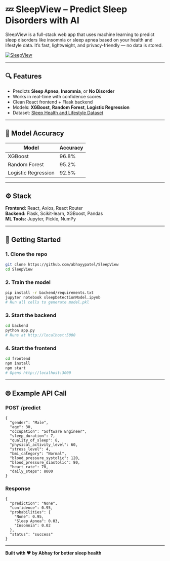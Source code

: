 # 💤 SleepView – Predict Sleep Disorders with AI

SleepView is a full-stack web app that uses machine learning to predict sleep disorders like insomnia or sleep apnea based on your health and lifestyle data. It’s fast, lightweight, and privacy-friendly — no data is stored.

[![SleepView](https://img.shields.io/badge/SleepView-AI%20Sleep%20Prediction-6366f1?style=for-the-badge)](https://github.com/abhayypatel/SleepView)

---

## 🔍 Features

- Predicts **Sleep Apnea**, **Insomnia**, or **No Disorder**
- Works in real-time with confidence scores
- Clean React frontend + Flask backend
- Models: **XGBoost**, **Random Forest**, **Logistic Regression**
- Dataset: [Sleep Health and Lifestyle Dataset](https://www.kaggle.com/datasets/uom190346a/sleep-health-and-lifestyle-dataset)

---

## 🧠 Model Accuracy

| Model               | Accuracy |
|--------------------|----------|
| XGBoost            | 96.8%    |
| Random Forest      | 95.2%    |
| Logistic Regression| 92.5%    |

---

## ⚙️ Stack

**Frontend:** React, Axios, React Router  
**Backend:** Flask, Scikit-learn, XGBoost, Pandas  
**ML Tools:** Jupyter, Pickle, NumPy

---

## 🚀 Getting Started

### 1. Clone the repo

```bash
git clone https://github.com/abhayypatel/SleepView
cd SleepView
```

### 2. Train the model

```bash
pip install -r backend/requirements.txt
jupyter notebook sleepDetectionModel.ipynb
# Run all cells to generate model.pkl
```

### 3. Start the backend

```bash
cd backend
python app.py
# Runs at http://localhost:5000
```

### 4. Start the frontend

```bash
cd frontend
npm install
npm start
# Opens http://localhost:3000
```
---

## 🌐 Example API Call

### POST /predict
```
{
  "gender": "Male",
  "age": 30,
  "occupation": "Software Engineer",
  "sleep_duration": 7,
  "quality_of_sleep": 8,
  "physical_activity_level": 60,
  "stress_level": 4,
  "bmi_category": "Normal",
  "blood_pressure_systolic": 120,
  "blood_pressure_diastolic": 80,
  "heart_rate": 70,
  "daily_steps": 8000
}
```

### Response
```
{
  "prediction": "None",
  "confidence": 0.95,
  "probabilities": {
    "None": 0.95,
    "Sleep Apnea": 0.03,
    "Insomnia": 0.02
  },
  "status": "success"
}
```
---

**Built with ❤️ by Abhay for better sleep health** 
